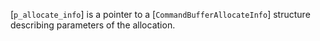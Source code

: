 [`p_allocate_info`] is a pointer to a [`CommandBufferAllocateInfo`]
structure describing parameters of the allocation.